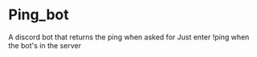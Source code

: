# Ping_bot
A discord bot that returns the ping when asked for 
Just enter !ping when the bot's in the server
